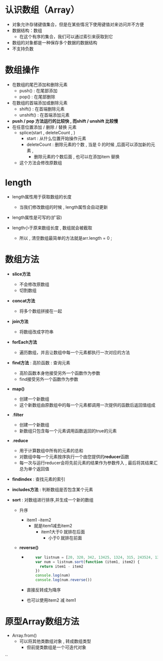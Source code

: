 # 认识数组（Array）

- 对象允许存储键值集合，但是在某些情况下使用键值对来访问并不方便 
- 数据结构：数组
  - 在这个有序的集合，我们可以通过索引来获取到它
- 数组的对象都是一种保存多个数据的数据结构
- 不支持负数



# 数组操作

- 在数组的尾巴添加和删除元素
  - push() :  在尾部添加
  - pop()   :  在尾部删除
- 在数组的首端添加或删除元素
  - shift()  :   在首端删除元素
  - unshift()  :   在首端添加元素
- **push / pop 方法运行的比较快 ,   而shift / unshift 比较慢**
- 在任意位置添加 / 删除 / 替换 元素
  - splice(start , deleteCount , )
    - start  : 从什么位置开始操作元素
    - deleteCount :  删除元素的个数 , 当是 0 的时候 ,后面可以添加新的元素 ,
      - 删除元素的个数后面 , 也可以在添加item 替换
  - 这个方法会修改原数组



# length

- length属性用于获取数组的长度
  - 当我们修改数组的时候 , length属性会自动更新

- length属性是可写的(扩容) 
- length小于原来数组长度  ,  数组就会被截取
  - 所以 ,  清空数组最简单的方法就是arr.length = 0 ;

# 数组方法

- **slice方法**

  - 不会修改原数组
  - 切割数组

- **concat方法**

  - 将多个数组拼接在一起

- **join方法**

  - 将数组改成字符串

- **forEach方法** 

  - 遍历数组，并且让数组中每一个元素都执行一次对应的方法

- **find方法** : 高阶函数  :  查询元素

  - 高阶函数本身他接受另外一个函数作为参数
  - find接受另外一个函数作为参数

- **map()**

  - 创建一个新数组
  - 这个新数组由原数组中的每一个元素都调用一次提供的函数后返回值组成

- .**filter**

  - 创建一个新数组
  - 新数组只包含每一个元素调用函数返回的true的元素

- .**reduce**

  - 用于计算数组中所有的元素的总和
  - 对数组中每一个元素按序执行一个由您提供的**reducer**函数
  - 每一次与运行reducer会将先前元素的结果作为参数传入 ,  最后将其结果汇总为单个返回值

- **findindex** : 查找元素的索引

- **includes方法** : 判断数组是否包含某个元素

- **sort** :  对数组进行排序,并生成一个新的数组

  - 升序

    - item1 -item2
      - 就是item1减去item2
        - item1大于0 就排在后面
          - 小于0 就排在前面

  - **reverse()**

    - ```js
          var listnum = [20, 320, 342, 13425, 1324, 315, 243524, 135, 335, 31, 315]
          var num = listnum.sort(function (item1, item2) {
            return item1 - item2
          })
          console.log(num)
          console.log(num.reverse())
      ```

    - 直接反转成为降序

    - 也可以使用item2 减 item1



# 原型Array数组方法

- Array.from()
  - 可以将其他类数组对象 , 转成数组类型
    - 但前提类数组是一个可迭代对象

``
